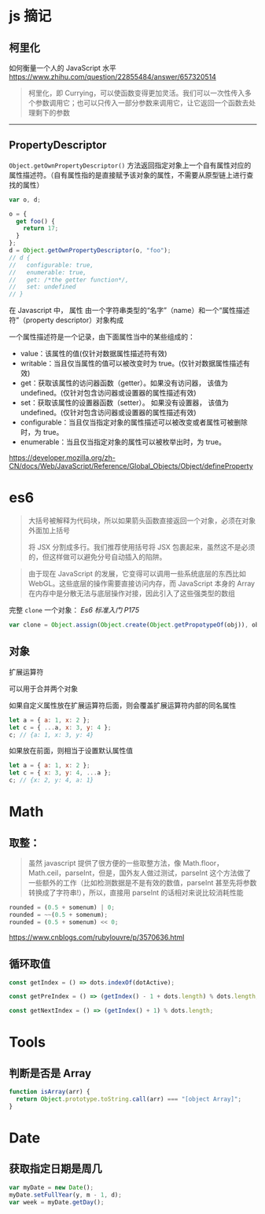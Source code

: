 # js 摘记

## 柯里化

如何衡量一个人的 JavaScript 水平<https://www.zhihu.com/question/22855484/answer/657320514>

> 柯里化，即 Currying，可以使函数变得更加灵活。我们可以一次性传入多个参数调用它；也可以只传入一部分参数来调用它，让它返回一个函数去处理剩下的参数

---

## PropertyDescriptor

`Object.getOwnPropertyDescriptor()` 方法返回指定对象上一个自有属性对应的属性描述符。（自有属性指的是直接赋予该对象的属性，不需要从原型链上进行查找的属性）

```javascript
var o, d;

o = {
  get foo() {
    return 17;
  }
};
d = Object.getOwnPropertyDescriptor(o, "foo");
// d {
//   configurable: true,
//   enumerable: true,
//   get: /*the getter function*/,
//   set: undefined
// }
```

在 Javascript 中， 属性 由一个字符串类型的“名字”（name）和一个“属性描述符”（property descriptor）对象构成

一个属性描述符是一个记录，由下面属性当中的某些组成的：

- value：该属性的值(仅针对数据属性描述符有效)
- writable：当且仅当属性的值可以被改变时为 true。(仅针对数据属性描述有效)
- get：获取该属性的访问器函数（getter）。如果没有访问器， 该值为 undefined。(仅针对包含访问器或设置器的属性描述有效)
- set：获取该属性的设置器函数（setter）。 如果没有设置器， 该值为 undefined。(仅针对包含访问器或设置器的属性描述有效)
- configurable：当且仅当指定对象的属性描述可以被改变或者属性可被删除时，为 true。
- enumerable：当且仅当指定对象的属性可以被枚举出时，为 true。

https://developer.mozilla.org/zh-CN/docs/Web/JavaScript/Reference/Global_Objects/Object/defineProperty

# es6

> 大括号被解释为代码块，所以如果箭头函数直接返回一个对象，必须在对象外面加上括号
>
> 将 JSX 分割成多行。我们推荐使用括号将 JSX 包裹起来，虽然这不是必须的，但这样做可以避免分号自动插入的陷阱。

> 由于现在 JavaScript 的发展，它变得可以调用一些系统底层的东西比如 WebGL。这些底层的操作需要直接访问内存，而 JavaScript 本身的 Array 在内存中是分散无法与底层操作对接，因此引入了这些强类型的数组

完整 `clone` 一个对象： _Es6 标准入门 P175_

```js
var clone = Object.assign(Object.create(Object.getPropotypeOf(obj)), obj);
```

## 对象

扩展运算符

可以用于合并两个对象

如果自定义属性放在扩展运算符后面，则会覆盖扩展运算符内部的同名属性

```js
let a = { a: 1, x: 2 };
let c = { ...a, x: 3, y: 4 };
c; // {a: 1, x: 3, y: 4}
```

如果放在前面，则相当于设置默认属性值

```js
let a = { a: 1, x: 2 };
let c = { x: 3, y: 4, ...a };
c; // {x: 2, y: 4, a: 1}
```

# Math

## 取整：

> 虽然 javascript 提供了很方便的一些取整方法，像 Math.floor，Math.ceil，parseInt，但是，国外友人做过测试，parseInt 这个方法做了一些额外的工作（比如检测数据是不是有效的数值，parseInt 甚至先将参数转换成了字符串!），所以，直接用 parseInt 的话相对来说比较消耗性能

```js
rounded = (0.5 + somenum) | 0;
rounded = ~~(0.5 + somenum);
rounded = (0.5 + somenum) << 0;
```

<https://www.cnblogs.com/rubylouvre/p/3570636.html>

## 循环取值

```javascript
const getIndex = () => dots.indexOf(dotActive);

const getPreIndex = () => (getIndex() - 1 + dots.length) % dots.length;

const getNextIndex = () => (getIndex() + 1) % dots.length;
```

# Tools

## 判断是否是 Array

```javascript
function isArray(arr) {
  return Object.prototype.toString.call(arr) === "[object Array]";
}
```

# Date

## 获取指定日期是周几

```js
var myDate = new Date();
myDate.setFullYear(y, m - 1, d);
var week = myDate.getDay();
```
